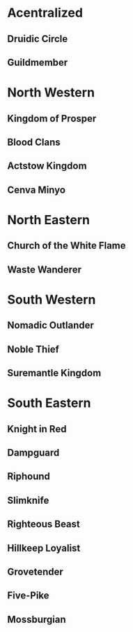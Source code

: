 # Acentralized
## Druidic Circle
## Guildmember
# North Western
## Kingdom of Prosper
## Blood Clans
## Actstow Kingdom
## Cenva Minyo
# North Eastern
## Church of the White Flame
## Waste Wanderer
# South Western
## Nomadic Outlander
## Noble Thief
## Suremantle Kingdom
# South Eastern
## Knight in Red
## Dampguard
## Riphound
## Slimknife
## Righteous Beast
## Hillkeep Loyalist
## Grovetender
## Five-Pike
## Mossburgian